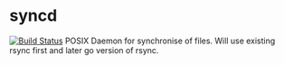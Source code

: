 # syncd
[![Build Status](https://travis-ci.org/aschwinwester/syncd.svg?branch=master)](https://travis-ci.org/aschwinwester/syncd)
POSIX Daemon for synchronise of files. Will use existing rsync first and later go version of rsync.
